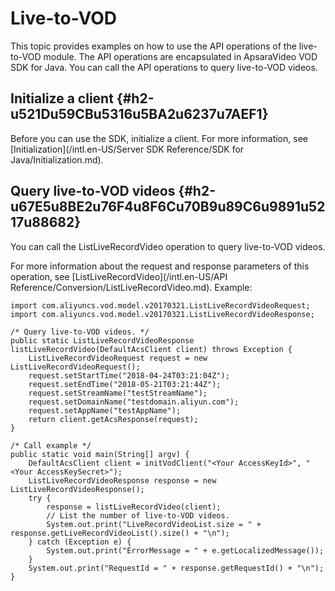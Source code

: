 Live-to-VOD 
================================

This topic provides examples on how to use the API operations of the live-to-VOD module. The API operations are encapsulated in ApsaraVideo VOD SDK for Java. You can call the API operations to query live-to-VOD videos.

Initialize a client {#h2-u521Du59CBu5316u5BA2u6237u7AEF1}
---------------------------------------------------------

Before you can use the SDK, initialize a client. For more information, see [Initialization](/intl.en-US/Server SDK Reference/SDK for Java/Initialization.md).

Query live-to-VOD videos {#h2-u67E5u8BE2u76F4u8F6Cu70B9u89C6u9891u5217u88682}
-----------------------------------------------------------------------------

You can call the ListLiveRecordVideo operation to query live-to-VOD videos.

For more information about the request and response parameters of this operation, see [ListLiveRecordVideo](/intl.en-US/API Reference/Conversion/ListLiveRecordVideo.md). Example:

    import com.aliyuncs.vod.model.v20170321.ListLiveRecordVideoRequest;
    import com.aliyuncs.vod.model.v20170321.ListLiveRecordVideoResponse;
    
    /* Query live-to-VOD videos. */
    public static ListLiveRecordVideoResponse listLiveRecordVideo(DefaultAcsClient client) throws Exception {
        ListLiveRecordVideoRequest request = new ListLiveRecordVideoRequest();
        request.setStartTime("2018-04-24T03:21:04Z");
        request.setEndTime("2018-05-21T03:21:44Z");
        request.setStreamName("testStreamName");
        request.setDomainName("testdomain.aliyun.com");
        request.setAppName("testAppName");
        return client.getAcsResponse(request);
    }
    
    /* Call example */
    public static void main(String[] argv) {
        DefaultAcsClient client = initVodClient("<Your AccessKeyId>", "<Your AccessKeySecret>");
        ListLiveRecordVideoResponse response = new ListLiveRecordVideoResponse();
        try {
            response = listLiveRecordVideo(client);
            // List the number of live-to-VOD videos.
            System.out.print("LiveRecordVideoList.size = " + response.getLiveRecordVideoList().size() + "\n");
        } catch (Exception e) {
            System.out.print("ErrorMessage = " + e.getLocalizedMessage());
        }
        System.out.print("RequestId = " + response.getRequestId() + "\n");
    }



